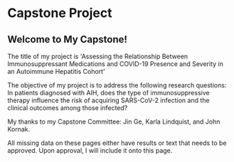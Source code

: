 # Capstone Project

## Welcome to My Capstone!

The title of my project is 'Assessing the Relationship Between Immunosuppressant Medications and COVID-19 Presence and Severity in an Autoimmune Hepatitis Cohort' 

The objective of my project is to address the following research questions:
In patients diagnosed with AIH, does the type of immunosuppressive therapy influence the risk of acquiring SARS-CoV-2 infection and the clinical outcomes among those infected?

My thanks to my Capstone Committee: Jin Ge, Karla Lindquist, and John Kornak.

All missing data on these pages either have results or text that needs to be approved. Upon approval, I will include it onto this page.


